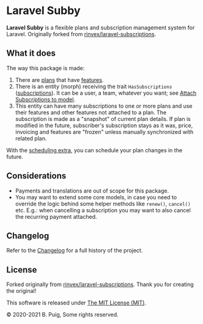 # Laravel Subby

**Laravel Subby** is a flexible plans and subscription management system for Laravel. Originally forked
from [rinvex/laravel-subscriptions](https://github.com/rinvex/laravel-subscriptions).

## What it does

The way this package is made:

1. There are [plans](/models/plan-model.md) that have [features](/models/plan-feature-model.md).
2. There is an entity (morph) receiving the
   trait `HasSubscriptions` ([subscriptions](/models/plan-subscription-model.md)). It can be a user, a team, whatever
   you want; see [Attach Subscriptions to model](/install/#attach-subscription).
3. This entity can have many subscriptions to one or more plans and use their features and other features not attached
   to a plan. The subscription is made as a "snapshot" of current plan details. If plan is modified in the future,
   subscriber's subscription stays as it was, price, invoicing and features are "frozen" unless manually synchronized
   with related plan.

With the [scheduling extra](/extras/plan-subscription-schedule.md), you can schedule your plan changes in the future.

## Considerations

- Payments and translations are out of scope for this package.
- You may want to extend some core models, in case you need to override the logic behind some helper methods
  like `renew()`, `cancel()` etc. E.g.: when cancelling a subscription you may want to also cancel the recurring payment
  attached.

## Changelog<a name="changelog"></a>

Refer to the [Changelog](CHANGELOG.md) for a full history of the project.

## License<a name="license"></a>

Forked originally from [rinvex/laravel-subscriptions](https://github.com/rinvex/laravel-subscriptions). Thank you for
creating the original!

This software is released under [The MIT License (MIT)](LICENSE.md).

&copy; 2020-2021 B. Puig, Some rights reserved.
